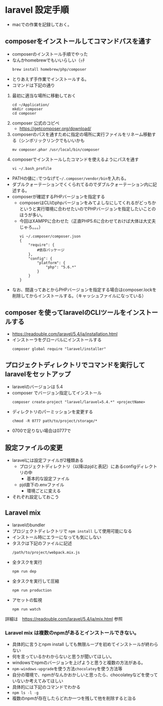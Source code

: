 # laravel 設定手順

* macでの作業を記録しておく。

## composerをインストールしてコマンドパスを通す

* composerのインストール手順でやった
* なんかhomebrewでもいいらしい（ｯﾁ
    ```shell
    brew install homebrew/php/composer
    ```
* とりあえず手作業でインストールする。
* コマンドは下記の通り

1. 最初に適当な場所に移動しておく
    ```shell
    cd ~/Application/
    mkdir composer
    cd composer
    ```
1. composer 公式のコピペ
    * <https://getcomposer.org/download/>
1. composerのパスを通すために指定の場所に実行ファイルをリネーム移動する（シンボリックリンクでもいいかも
    ```shell
    mv composer.phar /usr/local/bin/composer
    ```
1. composerでインストールしたコマンドを使えるようにパスを通す
    ```shell
    vi ~/.bash_profile
    ```
* PATHの値に`:`でつなげて`~/.composer/vendor/bin`を入れる。
* ダブルクォーテーションでくくられてるのでダブルクォーテーション内に記述する。
* composerが確認するPHPバージョンを指定する
  * composerはCLIのphpバージョンをみてよしなにしてくれるがどっちかというと実行環境に合わせたいのでPHPバージョンを指定したいことのほうが多い。
  * 今回はXAMPPに合わせた（正直PHP5.6に合わせておけば大体は大丈夫じゃろ。。。）
    ```shell
    vi ~/.composer/composer.json
    {
        "require": {
            #依存パッケージ
        },
        "config": {
            "platform": {
                "php": "5.6.*"
            }
        }
    }
    ```
* なお、間違ってあとからPHPバージョンを指定する場合はcomposer.lockを削除してからインストールする。（キャッシュファイルになっている）

## composer を使ってlaravelのCLIツールをインストールする

* <https://readouble.com/laravel/5.4/ja/installation.html>
* インストーラをグローバルにインストールする
    ```shell
    composer global require "laravel/installer"
    ```

## プロジェクトディレクトリでコマンドを実行してlaravelをセットアップ

* laravelのバージョンは 5.4
* composer でバージョン指定してインストール
    ```shell
    composer create-project "laravel/laravel=5.4.*" <projectName>
    ```
* ディレクトリのパーミッションを変更する
    ```shell
    chmod -R 0777 path/to/project/storage/*
    ```
* 0700で足りない場合は0777で

## 設定ファイルの変更

* laravelには設定ファイルが2種類ある
  * プロジェクトディレクトリ（以降はpjdと表記）にあるconfigディレクトリの中
    * 基本的な設定ファイル
  * pjd直下の.envファイル
    * 環境ごとに変える
* それぞれ設定しておこう

## Laravel mix

* laravelのbundler
* プロジェクトディレクトリで `npm install` して使用可能になる
* インストール時にエラーになっても気にしない
* タスクは下記のファイルに記述
    ```shell
    /path/to/project/webpack.mix.js
    ```
* 全タスクを実行
    ```shell
    npm run dep
    ```
* 全タスクを実行して圧縮
    ```shell
    npm run production
    ```
* アセットの監視
    ```shell
    npm run watch
    ```

詳細は　<https://readouble.com/laravel/5.4/ja/mix.html> 参照

### Laravel mix は複数のnpmがあるとインストールできない。

* 具体的に言うとnpm install しても無限ループを初めてインストールが終わらない
* 何を言っているかわからないと思うが聞いてほしい。
* windowsでnpmのバージョンを上げようと思うと複数の方法がある。
* `npm-windows-upgrade`を使う方法`chocolatey`を使う方法等
* 自分の環境で、npmがなんかおかしいと思ったら、chocolateyなどを使っていないか考えてみてほしい
* 具体的には下記のコマンドでわかる
* `npm ls -l -g`
* 複数のnpmが存在したらどれか一つを残して他を削除すると治る